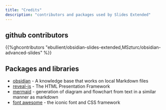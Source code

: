 ```yaml
---
title: "Credits"
description: "contributors and packages used by Slides Extended"
---
```



## github contributors
{{%ghcontributors "ebullient/obsidian-slides-extended,MSzturc/obsidian-advanced-slides" %}}


## Packages and libraries
* [obsidian](https://obsidian.md/) - A knowledge base that works on local Markdown files
* [reveal-js](http://lab.hakim.se/reveal-js) - The HTML Presentation Framework
* [mermaid](https://knsv.github.io/mermaid) - generation of diagram and flowchart from text in a similar manner as markdown
* [font awesome](http://fontawesome.io/) - the iconic font and CSS framework
